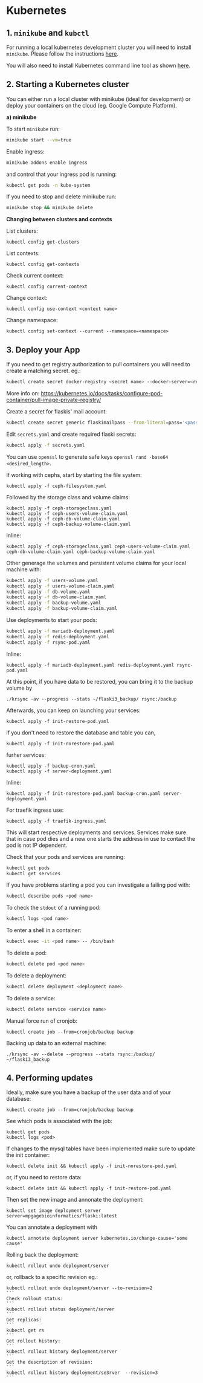 # Kubernetes

## 1. `minikube` and `kubctl`

For running a local kubernetes development cluster you will need to install `minikube`. Please follow the instructions [here](https://kubernetes.io/docs/tasks/tools/install-minikube/).

You will also need to install Kubernetes command line tool as shown [here](https://kubernetes.io/docs/tasks/tools/install-kubectl/).

## 2. Starting a Kubernetes cluster

You can either run a local cluster with minikube (ideal for development) or deploy your containers on the cloud (eg. Google Compute Platform).

**a) minikube**

To start `minikube` run:
```bash
minikube start --vm=true
```
Enable ingress:
```bash
minikube addons enable ingress
```
and control that your ingress pod is running:
```bash
kubectl get pods -n kube-system
```
If you need to stop and delete minikube run:
```bash
minikube stop && minikube delete
```

**Changing between clusters and contexts**

List clusters:
```
kubectl config get-clusters
```

List contexts:
```
kubectl config get-contexts
```

Check current context:
```
kubectl config current-context
```

Change context:
```
kubectl config use-context <context name>
```

Change namespace:
```
kubectl config set-context --current --namespace=<namespace>
```

## 3. Deploy your App

If you need to get registry authorization to pull containers you will need to create a matching secret. eg.:
```bash
kubectl create secret docker-registry <secret name> --docker-server=<registry address> --docker-username=<registry user name> --docker-password=<registry password> --docker-email=<your associated email>
```
More info on: https://kubernetes.io/docs/tasks/configure-pod-container/pull-image-private-registry/

Create a secret for flaskis' mail account:
```bash
kubectl create secret generic flaskimailpass --from-literal=pass='<password>'
```
Edit `secrets.yaml` and create required flaski secrets:
```bash
kubectl apply -f secrets.yaml
```
You can use `openssl` to generate safe keys `openssl rand -base64 <desired_length>`.

If working with cephs, start by starting the file system:
```
kubectl apply -f ceph-filesystem.yaml
```
Followed by the storage class and volume claims:
```
kubectl apply -f ceph-storageclass.yaml
kubectl apply -f ceph-users-volume-claim.yaml
kubectl apply -f ceph-db-volume-claim.yaml
kubectl apply -f ceph-backup-volume-claim.yaml
```
Inline:
```
kubectl apply -f ceph-storageclass.yaml ceph-users-volume-claim.yaml ceph-db-volume-claim.yaml ceph-backup-volume-claim.yaml
```

Other generage the volumes and persistent volume claims for your local machine with:
```bash
kubectl apply -f users-volume.yaml
kubectl apply -f users-volume-claim.yaml
kubectl apply -f db-volume.yaml
kubectl apply -f db-volume-claim.yaml
kubectl apply -f backup-volume.yaml
kubectl apply -f backup-volume-claim.yaml
```
Use deployments to start your pods:
```bash
kubectl apply -f mariadb-deployment.yaml
kubectl apply -f redis-deployment.yaml
kubectl apply -f rsync-pod.yaml
```
Inline:
```
kubectl apply -f mariadb-deployment.yaml redis-deployment.yaml rsync-pod.yaml
```
At this point, if you have data to be restored, you can bring it
to the backup volume by 
```
./krsync -av --progress --stats ~/flaski3_backup/ rsync:/backup
```
Afterwards, you can keep on launching your services:
```
kubectl apply -f init-restore-pod.yaml
```
if you don't need to restore the database and table you can,
```
kubectl apply -f init-norestore-pod.yaml
```
furher services:
```
kubectl apply -f backup-cron.yaml
kubectl apply -f server-deployment.yaml
```
Inline:
```
kubectl apply -f init-norestore-pod.yaml backup-cron.yaml server-deployment.yaml
```
For traefik ingress use:
```
kubectl apply -f traefik-ingress.yaml
```

This will start respective deployments and services. Services make sure that in case pod dies and a new one starts the address in use to contact the pod is not IP dependent.

Check that your pods and services are running:
```bash
kubectl get pods
kubectl get services
```
If you have problems starting a pod you can investigate a failing pod with:
```bash
kubectl describe pods <pod name>
```
To check the `stdout` of a running pod:
```bash
kubectl logs <pod name>
```
To enter a shell in a container:
```bash
kubectl exec -it <pod name> -- /bin/bash
```
To delete a pod:
```bash
kubectl delete pod <pod name>
```
To delete a deployment:
```bash
kubectl delete deployment <deployment name>
```
To delete a service:
```bash
kubectl delete service <service name>
```
Manual force run of cronjob:
```
kubectl create job --from=cronjob/backup backup
```
Backing up data to an external machine:
```
./krsync -av --delete --progress --stats rsync:/backup/ ~/flaski3_backup
```

## 4. Performing updates

Ideally, make sure you have a backup of the user data and of your database:
```
kubectl create job --from=cronjob/backup backup
```
See which pods is associated with the job:
```
kubectl get pods
kubectl logs <pod>
```
If changes to the mysql tables have been implemented make sure to update the init container:
```
kubectl delete init && kubectl apply -f init-norestore-pod.yaml
```
or, if you need to restore data:
```
kubectl delete init && kubectl apply -f init-restore-pod.yaml
```
Then set the new image and annonate the deployment:
```
kubectl set image deployment server server=mpgagebioinformatics/flaski:latest 
```
You can annotate a deployment with
```
kubectl annotate deployment server kubernetes.io/change-cause='some cause'
```
Rolling back the deployment:
```
kubectl rollout undo deployment/server
```
or, rollback to a specific revision eg.:
````
kubectl rollout undo deployment/server --to-revision=2
```
Check rollout status:
```
kubectl rollout status deployment/server
```
Get replicas:
```
kubectl get rs
```
Get rollout history:
```
kubectl rollout history deployment/server
```
Get the description of revision:
```
kubectl rollout history deployment/se3rver  --revision=3
```

